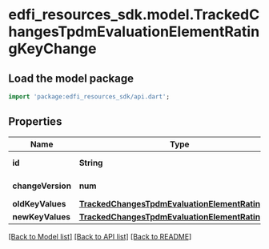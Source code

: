 # edfi_resources_sdk.model.TrackedChangesTpdmEvaluationElementRatingKeyChange

## Load the model package
```dart
import 'package:edfi_resources_sdk/api.dart';
```

## Properties
Name | Type | Description | Notes
------------ | ------------- | ------------- | -------------
**id** | **String** | Resource identifier | [optional] 
**changeVersion** | **num** | Change version | [optional] 
**oldKeyValues** | [**TrackedChangesTpdmEvaluationElementRatingKey**](TrackedChangesTpdmEvaluationElementRatingKey.md) |  | [optional] 
**newKeyValues** | [**TrackedChangesTpdmEvaluationElementRatingKey**](TrackedChangesTpdmEvaluationElementRatingKey.md) |  | [optional] 

[[Back to Model list]](../README.md#documentation-for-models) [[Back to API list]](../README.md#documentation-for-api-endpoints) [[Back to README]](../README.md)


